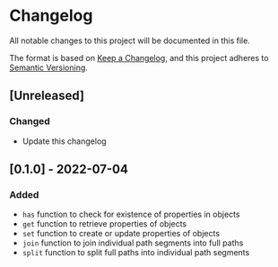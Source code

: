 # Changelog

All notable changes to this project will be documented in this file.

The format is based on [Keep a Changelog](https://keepachangelog.com/en/1.0.0/),
and this project adheres to [Semantic Versioning](https://semver.org/spec/v2.0.0.html).

## [Unreleased]
### Changed
- Update this changelog

## [0.1.0] - 2022-07-04
### Added
- `has` function to check for existence of properties in objects
- `get` function to retrieve properties of objects
- `set` function to create or update properties of objects
- `join` function to join individual path segments into full paths
- `split` function to split full paths into individual path segments
